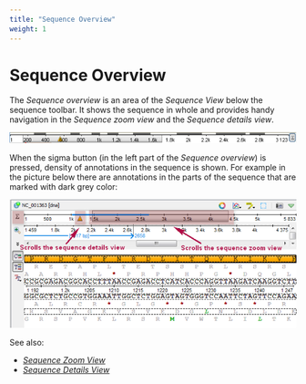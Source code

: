 ```yaml
---
title: "Sequence Overview"
weight: 1
---
```



# Sequence Overview

The _Sequence overview_ is an area of the _Sequence View_ below the sequence toolbar. It shows the sequence in whole and provides handy navigation in the _Sequence zoom view_ and the _Sequence details view_.


![](/images/65929380/65929381.png)

When the sigma button (in the left part of the _Sequence overview_) is pressed, density of annotations in the sequence is shown. For example in the picture below there are annotations in the parts of the sequence that are marked with dark grey color:


![](/images/65929380/65929382.png)

See also:

*   [_Sequence Zoom View_](zoom-view.md)
*   [_Sequence Details View_](details-view.md)
